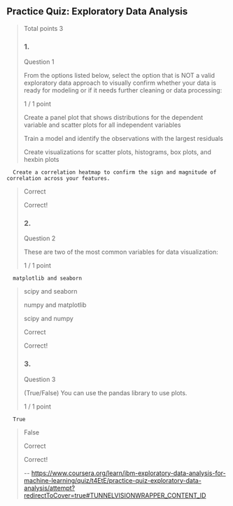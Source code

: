 ## Practice Quiz: Exploratory Data Analysis
> 
> Total points 3
> 
> ### 1.
> 
> Question 1
> 
> From the options listed below, select the option that is NOT a valid exploratory data approach to visually confirm whether your data is ready for modeling or if it needs further cleaning or data processing:
> 
> 1 / 1 point
> 
>  Create a panel plot that shows distributions for the dependent variable and scatter plots for all independent variables 
> 
>  Train a model and identify the observations with the largest residuals 
> 
>  Create visualizations for scatter plots, histograms, box plots, and hexbin plots 
> 

      Create a correlation heatmap to confirm the sign and magnitude of correlation across your features. 
> 
> Correct
> 
> Correct!
> 
> ### 2.
> 
> Question 2
> 
> These are two of the most common variables for data visualization:
> 
> 1 / 1 point
> 

      matplotlib and seaborn 
> 
>  scipy and seaborn 
> 
>  numpy and matplotlib 
> 
>  scipy and numpy 
> 
> Correct
> 
> Correct!
> 
> ### 3.
> 
> Question 3
> 
> (True/False) You can use the pandas library to use plots.
> 
> 1 / 1 point
> 

      True 
> 
>  False 
> 
> Correct
> 
> Correct!
>
> -- https://www.coursera.org/learn/ibm-exploratory-data-analysis-for-machine-learning/quiz/t4EtE/practice-quiz-exploratory-data-analysis/attempt?redirectToCover=true#TUNNELVISIONWRAPPER_CONTENT_ID
